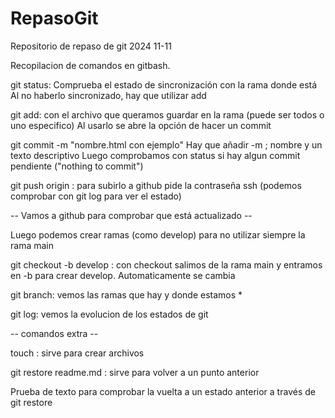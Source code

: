 # RepasoGit
Repositorio de repaso de git 2024 11-11

Recopilacion de comandos en gitbash.

git status: Comprueba el estado de sincronización con la rama donde está
    Al no haberlo sincronizado, hay que utilizar add

git add: con el archivo que queramos guardar en la rama (puede ser todos o uno especifico)
    Al usarlo se abre la opción de hacer un commit

git commit -m "nombre.html con ejemplo"
    Hay que añadir -m ; nombre y un texto descriptivo
    Luego comprobamos con status si hay algun commit pendiente ("nothing to commit")

git push origin : para subirlo a github
    pide la contraseña ssh
    (podemos comprobar con git log para ver el estado)

-- Vamos a github para comprobar que está actualizado --

Luego podemos crear ramas (como develop) para no utilizar siempre la rama main

git checkout -b develop : con checkout salimos de la rama main y entramos en -b para crear develop.
    Automaticamente se cambia

git branch: vemos las ramas que hay y donde estamos *

git log: vemos la evolucion de los estados de git

-- comandos extra --

touch : sirve para crear archivos 

git restore readme.md : sirve para volver a un punto anterior

Prueba de texto para comprobar la vuelta a un estado anterior a través de git restore